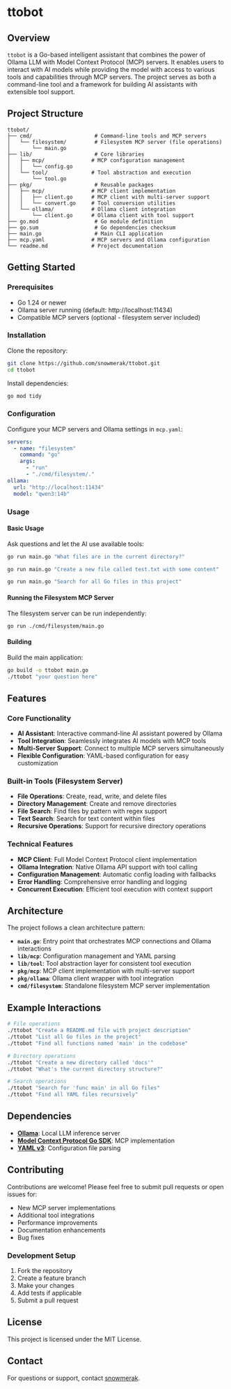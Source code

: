 # ttobot

## Overview

`ttobot` is a Go-based intelligent assistant that combines the power of Ollama LLM with Model Context Protocol (MCP) servers. It enables users to interact with AI models while providing the model with access to various tools and capabilities through MCP servers. The project serves as both a command-line tool and a framework for building AI assistants with extensible tool support.

## Project Structure

```
ttobot/
├── cmd/                    # Command-line tools and MCP servers
│   └── filesystem/         # Filesystem MCP server (file operations)
│       └── main.go
├── lib/                    # Core libraries
│   ├── mcp/               # MCP configuration management
│   │   └── config.go
│   └── tool/              # Tool abstraction and execution
│       └── tool.go
├── pkg/                    # Reusable packages
│   ├── mcp/               # MCP client implementation
│   │   ├── client.go      # MCP client with multi-server support
│   │   └── convert.go     # Tool conversion utilities
│   └── ollama/            # Ollama client integration
│       └── client.go      # Ollama client with tool support
├── go.mod                  # Go module definition
├── go.sum                  # Go dependencies checksum
├── main.go                 # Main CLI application
├── mcp.yaml               # MCP servers and Ollama configuration
└── readme.md              # Project documentation
```

## Getting Started

### Prerequisites
- Go 1.24 or newer
- Ollama server running (default: http://localhost:11434)
- Compatible MCP servers (optional - filesystem server included)

### Installation
Clone the repository:

```zsh
git clone https://github.com/snowmerak/ttobot.git
cd ttobot
```

Install dependencies:

```zsh
go mod tidy
```

### Configuration
Configure your MCP servers and Ollama settings in `mcp.yaml`:

```yaml
servers:
  - name: "filesystem"
    command: "go"
    args:
      - "run"
      - "./cmd/filesystem/."
ollama:
  url: "http://localhost:11434"
  model: "qwen3:14b"
```

### Usage

#### Basic Usage
Ask questions and let the AI use available tools:

```zsh
go run main.go "What files are in the current directory?"
```

```zsh
go run main.go "Create a new file called test.txt with some content"
```

```zsh
go run main.go "Search for all Go files in this project"
```

#### Running the Filesystem MCP Server
The filesystem server can be run independently:

```zsh
go run ./cmd/filesystem/main.go
```

#### Building
Build the main application:

```zsh
go build -o ttobot main.go
./ttobot "your question here"
```

## Features

### Core Functionality
- **AI Assistant**: Interactive command-line AI assistant powered by Ollama
- **Tool Integration**: Seamlessly integrates AI models with MCP tools
- **Multi-Server Support**: Connect to multiple MCP servers simultaneously
- **Flexible Configuration**: YAML-based configuration for easy customization

### Built-in Tools (Filesystem Server)
- **File Operations**: Create, read, write, and delete files
- **Directory Management**: Create and remove directories
- **File Search**: Find files by pattern with regex support
- **Text Search**: Search for text content within files
- **Recursive Operations**: Support for recursive directory operations

### Technical Features
- **MCP Client**: Full Model Context Protocol client implementation
- **Ollama Integration**: Native Ollama API support with tool calling
- **Configuration Management**: Automatic config loading with fallbacks
- **Error Handling**: Comprehensive error handling and logging
- **Concurrent Execution**: Efficient tool execution with context support

## Architecture

The project follows a clean architecture pattern:

- **`main.go`**: Entry point that orchestrates MCP connections and Ollama interactions
- **`lib/mcp`**: Configuration management and YAML parsing
- **`lib/tool`**: Tool abstraction layer for consistent tool execution
- **`pkg/mcp`**: MCP client implementation with multi-server support
- **`pkg/ollama`**: Ollama client wrapper with tool integration
- **`cmd/filesystem`**: Standalone filesystem MCP server implementation

## Example Interactions

```bash
# File operations
./ttobot "Create a README.md file with project description"
./ttobot "List all Go files in the project"
./ttobot "Find all functions named 'main' in the codebase"

# Directory operations  
./ttobot "Create a new directory called 'docs'"
./ttobot "What's the current directory structure?"

# Search operations
./ttobot "Search for 'func main' in all Go files"
./ttobot "Find all YAML files recursively"
```

## Dependencies

- **[Ollama](https://github.com/ollama/ollama)**: Local LLM inference server
- **[Model Context Protocol Go SDK](https://github.com/modelcontextprotocol/go-sdk)**: MCP implementation
- **[YAML v3](https://gopkg.in/yaml.v3)**: Configuration file parsing

## Contributing

Contributions are welcome! Please feel free to submit pull requests or open issues for:

- New MCP server implementations
- Additional tool integrations
- Performance improvements
- Documentation enhancements
- Bug fixes

### Development Setup

1. Fork the repository
2. Create a feature branch
3. Make your changes
4. Add tests if applicable
5. Submit a pull request

## License

This project is licensed under the MIT License.

## Contact

For questions or support, contact [snowmerak](https://github.com/snowmerak).
